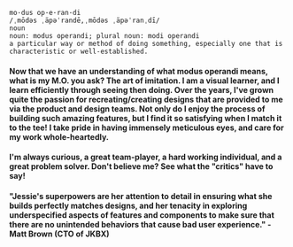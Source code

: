 ```
mo·dus op·e·ran·di
/ˌmōdəs ˌäpəˈrandē,ˌmōdəs ˌäpəˈranˌdī/
noun
noun: modus operandi; plural noun: modi operandi
a particular way or method of doing something, especially one that is characteristic or well-established.
```

#### Now that we have an understanding of what modus operandi means, what is my M.O. you ask? The art of imitation. I am a visual learner, and I learn efficiently through seeing then doing. Over the years, I've grown quite the passion for recreating/creating designs that are provided to me via the product and design teams. Not only do I enjoy the process of building such amazing features, but I find it so satisfying when I match it to the tee! I take pride in having immensely meticulous eyes, and care for my work whole-heartedly.

#### I'm always curious, a great team-player, a hard working individual, and a great problem solver. Don't believe me? See what the "critics" have to say!

#### "Jessie's superpowers are her attention to detail in ensuring what she builds perfectly matches designs, and her tenacity in exploring underspecified aspects of features and components to make sure that there are no unintended behaviors that cause bad user experience." - Matt Brown (CTO of JKBX)
